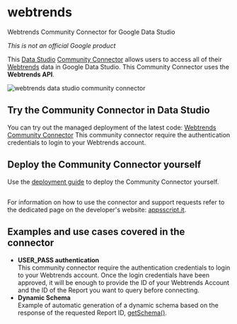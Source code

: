 # webtrends
Webtrends Community Connector for Google Data Studio

*This is not an official Google product*

This [Data Studio](https://datastudio.google.com) [Community
Connector](https://developers.google.com/datastudio/connector) allows users to access all of their [Webtrends](https://www.webtrends.com/) data in Google Data Studio. This Community Connector uses the **Webtrends API**.

![webtrends data studio community connector](https://user-images.githubusercontent.com/8077996/44444251-3e374d80-a5dc-11e8-8714-be77c7af53c0.png)

## Try the Community Connector in Data Studio

You can try out the managed deployment of the latest code: [Webtrends Community Connector](https://datastudio.google.com/datasources/create?connectorId=AKfycbzSrtEqnF5eyipfxPs9jmfYpXHZXGZoW7DFiYLhYTgo5GbQsuXjNeU0OKoxTrN4SHT7TA)
This community connector require the authentication credentials to login to your Webtrends account.

## Deploy the Community Connector yourself

Use the [deployment guide](../deploy.md) to deploy the Community Connector yourself.

##
For information on how to use the connector and support requests refer to the dedicated page on the developer's website: [appsscript.it](http://www.appsscript.it/articoli/data-studio-connector-webtrends-connettore-personalizzato/).

## Examples and use cases covered in the connector

- **USER_PASS authentication**  
  This community connector require the authentication credentials to login to your Webtrends account.
  Once the login credentials have been approved, it will be enough to provide the ID of your Webtrends Account and the ID of the Report you want to query before connecting.
- **Dynamic Schema**  
  Example of automatic generation of a dynamic schema based on the response of the requested Report ID, [getSchema()](https://developers.google.com/datastudio/connector/reference#getschema).
